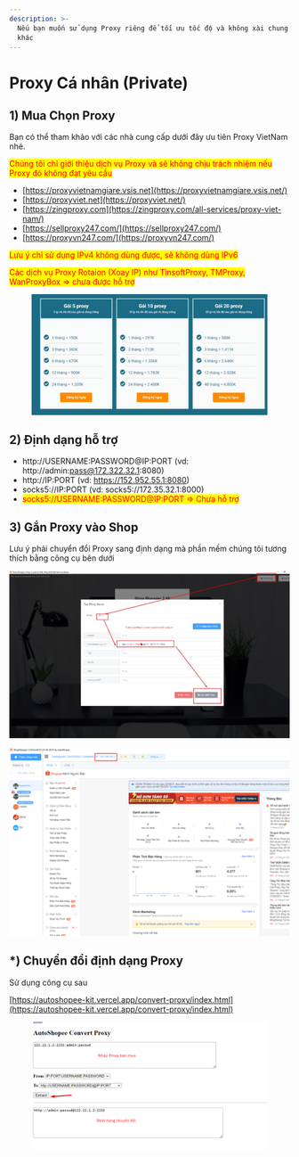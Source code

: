 ```yaml
---
description: >-
  Nếu bạn muốn sử dụng Proxy riêng để tối ưu tốc độ và không xài chung với người
  khác
---
```


# Proxy Cá nhân (Private)

## 1) Mua Chọn Proxy

Bạn có thể tham khảo với các nhà cung cấp dưới đây ưu tiên Proxy VietNam nhé.

<mark style="color:red;">Chúng tôi chỉ giới thiệu dịch vụ Proxy và sẽ không chịu trách nhiệm nếu Proxy đó không đạt yêu cầu</mark>

* [https://proxyvietnamgiare.vsis.net](https://proxyvietnamgiare.vsis.net/)
* [https://proxyviet.net](https://proxyviet.net/)
* [https://zingproxy.com](https://zingproxy.com/all-services/proxy-viet-nam/)
* [https://sellproxy247.com/](https://sellproxy247.com/)
* [https://proxyvn247.com/](https://proxyvn247.com/)

<mark style="color:red;">Lưu ý chỉ sử dụng IPv4 không dùng được, sẽ không dùng IPv6</mark>

<mark style="color:red;">Các dịch vụ Proxy Rotaion (Xoay IP) như TinsoftProxy, TMProxy, WanProxyBox => chưa được hỗ trợ</mark>&#x20;

<figure><img src="../../../.gitbook/assets/image (336).png" alt=""><figcaption></figcaption></figure>

## 2) Định dạng hỗ trợ

* http://USERNAME:PASSWORD@IP:PORT (vd: http://admin:pass@172.322.32.1:8080)
* http://IP:PORT (vd: https://152.952.55.1:8080)
* socks5://IP:PORT (vd: socks5://172.35.32.1:8000)
* <mark style="color:red;">socks5://USERNAME:PASSWORD@IP:PORT => Chưa hỗ trợ</mark>

## 3) Gắn Proxy vào Shop

Lưu ý phải chuyển đổi Proxy sang định dạng mà phần mềm chúng tôi tương thích bằng công cụ bên dưới

![Dán Proxy vào Shop > Cập nhật](<../../../.gitbook/assets/image (138).png>)

![Kết quả](<../../../.gitbook/assets/image (139).png>)

## \*) Chuyển đổi định dạng Proxy

Sử dụng công cụ sau

[https://autoshopee-kit.vercel.app/convert-proxy/index.html](https://autoshopee-kit.vercel.app/convert-proxy/index.html)

<figure><img src="../../../.gitbook/assets/image (337).png" alt=""><figcaption></figcaption></figure>
